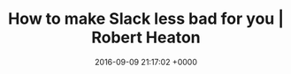 ---
title: "How to make Slack less bad for you | Robert Heaton"
date: 2016-09-09 21:17:02 +0000
url: http://robertheaton.com/2016/08/23/how-make-slack-slightly-less-bad-for-you/
---